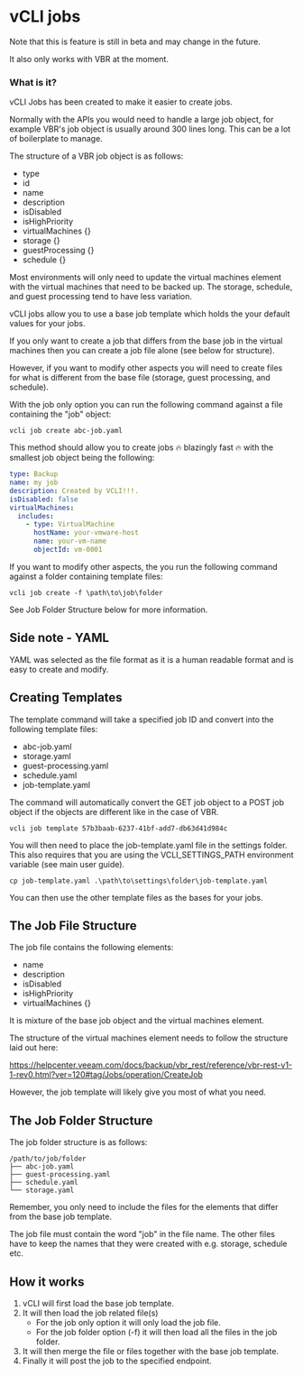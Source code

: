 # vCLI jobs

Note that this is feature is still in beta and may change in the future.

It also only works with VBR at the moment.

### What is it?

vCLI Jobs has been created to make it easier to create jobs.

Normally with the APIs you would need to handle a large job object, for example VBR's job object is usually around 300 lines long. This can be a lot of boilerplate to manage.

The structure of a VBR job object is as follows:

- type
- id
- name
- description
- isDisabled
- isHighPriority
- virtualMachines {}
- storage {}
- guestProcessing {}
- schedule {}

Most environments will only need to update the virtual machines element with the virtual machines that need to be backed up. The storage, schedule, and guest processing tend to have less variation.

vCLI jobs allow you to use a base job template which holds the your default values for your jobs.

If you only want to create a job that differs from the base job in the virtual machines then you can create a job file alone (see below for structure).

However, if you want to modify other aspects you will need to create files for what is different from the base file (storage, guest processing, and schedule).

With the job only option you can run the following command against a file containing the "job" object:

```
vcli job create abc-job.yaml
```

This method should allow you to create jobs 🔥 blazingly fast 🔥 with the smallest job object being the following:

```yaml
type: Backup
name: my job
description: Created by VCLI!!!.
isDisabled: false
virtualMachines:
  includes:
    - type: VirtualMachine
      hostName: your-vmware-host
      name: your-vm-name
      objectId: vm-0001
```

If you want to modify other aspects, the you run the following command against a folder containing template files:

```
vcli job create -f \path\to\job\folder
```

See Job Folder Structure below for more information.

## Side note - YAML

YAML was selected as the file format as it is a human readable format and is easy to create and modify.

## Creating Templates

The template command will take a specified job ID and convert into the following template files:

- abc-job.yaml
- storage.yaml
- guest-processing.yaml
- schedule.yaml
- job-template.yaml

The command will automatically convert the GET job object to a POST job object if the objects are different like in the case of VBR.

```windows
vcli job template 57b3baab-6237-41bf-add7-db63d41d984c
```

You will then need to place the job-template.yaml file in the settings folder. This also requires that you are using the VCLI_SETTINGS_PATH environment variable (see main user guide).

```windows
cp job-template.yaml .\path\to\settings\folder\job-template.yaml
```

You can then use the other template files as the bases for your jobs.

## The Job File Structure

The job file contains the following elements:

- name
- description
- isDisabled
- isHighPriority
- virtualMachines {}

It is mixture of the base job object and the virtual machines element.

The structure of the virtual machines element needs to follow the structure laid out here:

https://helpcenter.veeam.com/docs/backup/vbr_rest/reference/vbr-rest-v1-1-rev0.html?ver=120#tag/Jobs/operation/CreateJob

However, the job template will likely give you most of what you need.

## The Job Folder Structure

The job folder structure is as follows:

```
/path/to/job/folder
├── abc-job.yaml
├── guest-processing.yaml
├── schedule.yaml
└── storage.yaml
```

Remember, you only need to include the files for the elements that differ from the base job template.

The job file must contain the word "job" in the file name. The other files have to keep the names that they were created with e.g. storage, schedule etc.

## How it works

1. vCLI will first load the base job template.
2. It will then load the job related file(s)
   - For the job only option it will only load the job file.
   - For the job folder option (-f) it will then load all the files in the job folder.
3. It will then merge the file or files together with the base job template.
4. Finally it will post the job to the specified endpoint.
